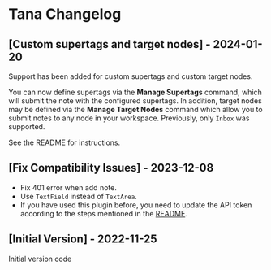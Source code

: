 # Tana Changelog

## [Custom supertags and target nodes] - 2024-01-20

Support has been added for custom supertags and custom target nodes.

You can now define supertags via the **Manage Supertags** command, which will submit the note with
the configured supertags. In addition, target nodes may be defined via the **Manage Target Nodes**
command which allow you to submit notes to any node in your workspace. Previously, only `Inbox`
was supported.

See the README for instructions.

## [Fix Compatibility Issues] - 2023-12-08

- Fix 401 error when add note.
- Use `TextField` instead of `TextArea`.
- If you have used this plugin before, you need to update the API token according to the steps mentioned in the [README](./README.md).

## [Initial Version] - 2022-11-25

Initial version code
